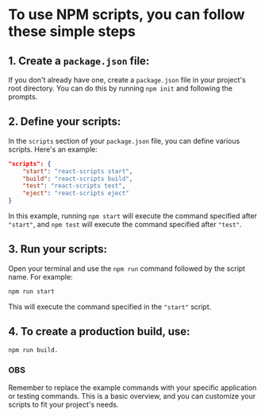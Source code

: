 # To use NPM scripts, you can follow these simple steps

## 1. **Create a `package.json` file:**

If you don't already have one, create a `package.json` file in your project's root directory. You can do this by running `npm init` and following the prompts.

## 2. **Define your scripts:**

In the `scripts` section of your `package.json` file, you can define various scripts. 
Here's an example:

```json
"scripts": {
    "start": "react-scripts start",
    "build": "react-scripts build",
    "test": "react-scripts test",
    "eject": "react-scripts eject"
}
```

In this example, running `npm start` will execute the command specified after `"start"`, and `npm test` will execute the command specified after `"test"`.

## 3. **Run your scripts:**

Open your terminal and use the `npm run` command followed by the script name. For example:

```bash
npm run start
```

This will execute the command specified in the `"start"` script.

## 4. **To create a production build, use:**

```bash
npm run build.
```

### OBS

Remember to replace the example commands with your specific application or testing commands. This is a basic overview, and you can customize your scripts to fit your project's needs.
